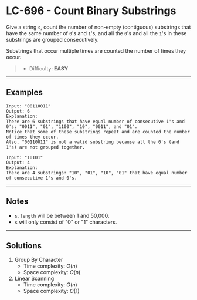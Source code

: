 # LC-696 - Count Binary Substrings

Give a string `s`, count the number of non-empty (contiguous) substrings that have the same number of `0`'s and `1`'s, and all the `0`'s and all the `1`'s in these substrings are grouped consecutively.

Substrings that occur multiple times are counted the number of times they occur.

> * Difficulty: **EASY**

---
## Examples

```
Input: "00110011"
Output: 6
Explanation:
There are 6 substrings that have equal number of consecutive 1's and 0's: "0011", "01", "1100", "10", "0011", and "01".
Notice that some of these substrings repeat and are counted the number of times they occur.
Also, "00110011" is not a valid substring because all the 0's (and 1's) are not grouped together.
```

```
Input: "10101"
Output: 4
Explanation:
There are 4 substrings: "10", "01", "10", "01" that have equal number of consecutive 1's and 0's.
```

---
## Notes

* `s.length` will be between 1 and 50,000.
* `s` will only consist of "0" or "1" characters.

---
## Solutions

1. Group By Character
    * Time complexity: $O(n)$
    * Space complexity: $O(n)$
2. Linear Scanning
    * Time complexity: $O(n)$
    * Space complexity: $O(1)$